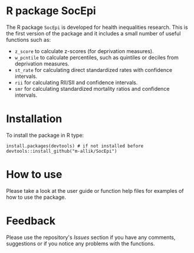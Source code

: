 
# R package SocEpi

The R package `SocEpi` is developed for health inequalities research. This is the first version of the package and it includes a small number of useful functions such as: 

* `z_score` to calculate z-scores (for deprivation measures).
* `w_pcntile` to calculate percentiles, such as quintiles or deciles from deprivation measures.
* `st_rate` for calculating direct standardized rates with confidence intervals.
* `rii` for calculating RII/SII and confidence intervals.
* `smr` for calculating standardized mortality ratios and confidence intervals.


# Installation

To install the package in R type:

```
install.packages(devtools) # if not installed before
devtools::install_github("m-allik/SocEpi")
```

# How to use

Please take a look at the user guide or function help files for examples of how to use the package.

# Feedback

Please use the repository's *Issues* section if you have any comments, suggestions or if you notice any problems with the functions.
